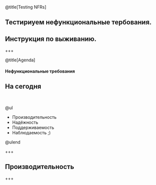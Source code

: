 @title[Testing NFRs]
## Тестириуем нефункциональные тербования.
## Инструкция по выживанию.

+++

@title[Agenda]
#### Нефункциональные требования
## На сегодня
<br>

@ul

- Производительность
- Надёжность
- Поддерживаемость
- Наблюдаемость ;)

@ulend

+++

## Производительность

+++



